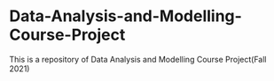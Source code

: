 # Data-Analysis-and-Modelling-Course-Project
This is a repository of Data Analysis and Modelling Course Project(Fall 2021)
